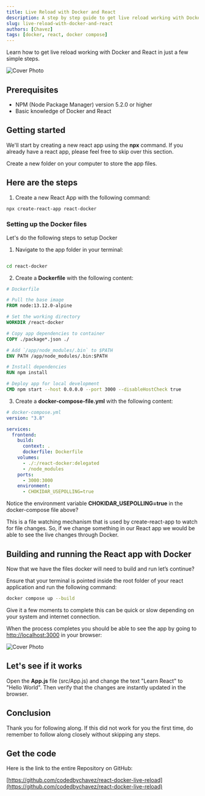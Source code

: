 ```yaml
---
title: Live Reload with Docker and React
description: A step by step guide to get live reload working with Docker and React
slug: live-reload-with-docker-and-react
authors: [Chavez]
tags: [docker, react, docker compose]
---
```


Learn how to get live reload working with Docker and React in just a few simple steps.

![Cover Photo](/img/posts/live_reload_docker_and_react/cover.webp)

<!-- truncate -->

## Prerequisites

- NPM (Node Package Manager) version 5.2.0 or higher
- Basic knowledge of Docker and React

## Getting started

We'll start by creating a new react app using the **npx** command. If you already have a react app, please feel free to skip over this section.

Create a new folder on your computer to store the app files.

## Here are the steps

1. Create a new React App with the following command:

```bash
npx create-react-app react-docker

```

### Setting up the Docker files

Let's do the following steps to setup Docker

1. Navigate to the app folder in your terminal:

```bash

cd react-docker
```

2. Create a **Dockerfile** with the following content:

```Dockerfile
# Dockerfile

# Pull the base image
FROM node:13.12.0-alpine

# Set the working directory
WORKDIR /react-docker

# Copy app dependencies to container
COPY ./package*.json ./

# Add `/app/node_modules/.bin` to $PATH
ENV PATH /app/node_modules/.bin:$PATH

# Install dependencies
RUN npm install

# Deploy app for local development
CMD npm start --host 0.0.0.0 --port 3000 --disableHostCheck true

```

3. Create a **docker-compose-file.yml** with the following content:

```yaml
# docker-compose.yml
version: "3.8"

services:
  frontend:
    build:
      context: .
      dockerfile: Dockerfile
    volumes:
      - ./:/react-docker:delegated
      - /node_modules
    ports:
      - 3000:3000
    environment:
      - CHOKIDAR_USEPOLLING=true

```

Notice the environment variable **CHOKIDAR_USEPOLLING=true** in the docker-compose file above?

This is a file watching mechanism that is used by create-react-app to watch for file changes. So, if we change something in our React app we would be able to see the live changes through Docker.

## Building and running the React app with Docker

Now that we have the files docker will need to build and run let’s continue?

Ensure that your terminal is pointed inside the root folder of your react application and run the following command:

```bash
docker compose up --build

```

Give it a few moments to complete this can be quick or slow depending on your system and internet connection.

When the process completes you should be able to see the app by going to [http://localhost:3000](http://localhost:3000) in your browser:

![Cover Photo](/img/posts/live_reload_docker_and_react/app_snap_1.webp)

## Let's see if it works

Open the **App.js** file (src/App.js) and change the text "Learn React" to "Hello World". Then verify that the changes are instantly updated in the browser.

## Conclusion

Thank you for following along. If this did not work for you the first time, do remember to follow along closely without skipping any steps.

## Get the code

Here is the link to the entire Repository on GitHub:

[https://github.com/codedbychavez/react-docker-live-reload](https://github.com/codedbychavez/react-docker-live-reload)